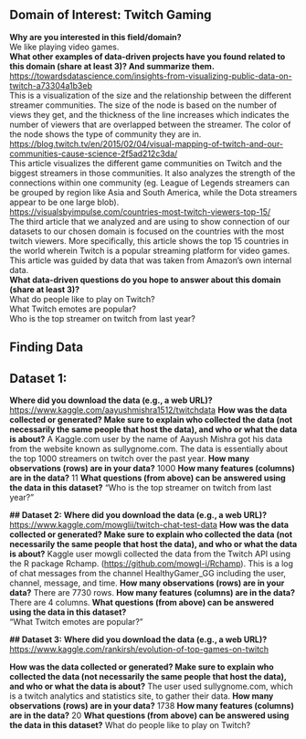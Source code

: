 ## **Domain of Interest: Twitch Gaming** 

**Why are you interested in this field/domain?**  <br>
We like playing video games. <br>
**What other examples of data-driven projects have you found related to this domain (share at least 3)? And summarize them.** <br>
https://towardsdatascience.com/insights-from-visualizing-public-data-on-twitch-a73304a1b3eb <br>
This is a visualization of the size and the relationship between the different streamer communities. The size of the node is based on the number of views they get, and the thickness of the line increases which indicates the number of viewers that are overlapped between the streamer. The color of the node shows the type of community they are in. <br>
https://blog.twitch.tv/en/2015/02/04/visual-mapping-of-twitch-and-our-communities-cause-science-2f5ad212c3da/ 
<br>
This article visualizes the different game communities on Twitch and the biggest streamers in those communities. It also analyzes the strength of the connections within one community (eg. League of Legends streamers can be grouped by region like Asia and South America, while the Dota streamers appear to be one large blob).
<br>
https://visualsbyimpulse.com/countries-most-twitch-viewers-top-15/ <br>
The third article that we analyzed and are using to show connection of our datasets to our chosen domain is focused on the countries with the most twitch viewers. More specifically, this article shows the top 15 countries in the world wherein Twitch is a popular streaming platform for video games. This article was guided by data that was taken from Amazon’s own internal data. <br>
**What data-driven questions do you hope to answer about this domain (share at least 3)?**  <br>
What do people like to play on Twitch?<br>
What Twitch emotes are popular? <br>
Who is the top streamer on twitch from last year?<br>
 

## **Finding Data**
## **Dataset 1:**
**Where did you download the data (e.g., a web URL)?**
https://www.kaggle.com/aayushmishra1512/twitchdata
**How was the data collected or generated? Make sure to explain who collected the data (not necessarily the same people that host the data), and who or what the data is about?**
A Kaggle.com user by the name of Aayush Mishra got his data from the website known as sullygnome.com. The data is essentially about the top 1000 streamers on twitch over the past year. 
**How many observations (rows) are in your data?** 
1000
**How many features (columns) are in the data?**
11
**What questions (from above) can be answered using the data in this dataset?**
“Who is the top streamer on twitch from last year?”


**## Dataset 2:**
**Where did you download the data (e.g., a web URL)?**
https://www.kaggle.com/mowglii/twitch-chat-test-data
**How was the data collected or generated? Make sure to explain who collected the data (not necessarily the same people that host the data), and who or what the data is about?**
Kaggle user mowgli collected the data from the Twitch API using the R package Rchamp. (https://github.com/mowgl-i/Rchamp). This is a log of chat messages from the channel HealthyGamer_GG including the user, channel, message, and time. 
**How many observations (rows) are in your data?**
There are 7730 rows.
**How many features (columns) are in the data?**
There are 4 columns.
**What questions (from above) can be answered using the data in this dataset?**  
“What Twitch emotes are popular?”

**## Dataset 3:**
**Where did you download the data (e.g., a web URL)?**
https://www.kaggle.com/rankirsh/evolution-of-top-games-on-twitch 

**How was the data collected or generated? Make sure to explain who collected the data (not necessarily the same people that host the data), and who or what the data is about?**
The user used sullygnome.com, which is a twitch analytics and statistics site, to gather their data.
**How many observations (rows) are in your data?**
1738
**How many features (columns) are in the data?**
20
**What questions (from above) can be answered using the data in this dataset?**
What do people like to play on Twitch?
